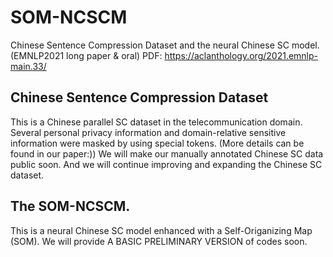 # SOM-NCSCM
Chinese Sentence Compression Dataset and the neural Chinese SC model. (EMNLP2021 long paper & oral)
PDF: https://aclanthology.org/2021.emnlp-main.33/

## Chinese Sentence Compression Dataset
This is a Chinese parallel SC dataset in the telecommunication domain. 
Several personal privacy information and domain-relative sensitive information were masked by using special tokens. (More details can be found in our paper:))
We will make our manually annotated Chinese SC data public soon.
And we will continue improving and expanding the Chinese SC dataset.

## The SOM-NCSCM.
This is a neural Chinese SC model enhanced with a Self-Origanizing Map (SOM).
We will provide A BASIC PRELIMINARY VERSION of codes soon.
